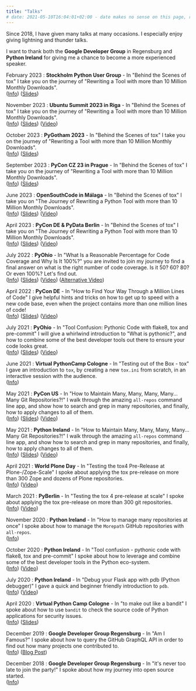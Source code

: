 ```yaml
---
title: "Talks"
# date: 2021-05-10T16:04:01+02:00 - date makes no sense on this page, right?
---
```


Since 2018, I have given many talks at many occasions.
I especially enjoy giving lightning and thunder talks.

I want to thank both the **Google Developer Group** in Regensburg and
**Python Ireland** for giving me a chance to become a more experienced speaker.

February 2023
: **Stockholm Python User Group** - In "Behind the Scenes of tox" I take you on the
  journey of "Rewriting a Tool with more than 10 Million Monthly Downloads".  
  ([Info](https://www.meetup.com/pysthlm/events/299028643/))
  ([Slides](/data/behind.the.scenes.of.tox.riga.pdf))

November 2023
: **Ubuntu Summit 2023 in Riga** - In "Behind the Scenes of tox" I take you on the
  journey of "Rewriting a Tool with more than 10 Million Monthly Downloads".  
  ([Info](https://events.canonical.com/event/31/contributions/272/))
  ([Slides](/data/behind.the.scenes.of.tox.riga.pdf))
  ([Video](https://www.youtube.com/watch?v=e4WDp8rQPZA))

October 2023
: **PyGotham 2023** - In "Behind the Scenes of tox" I take you on the
  journey of "Rewriting a Tool with more than 10 Million Monthly Downloads".  
  ([Info](https://2023.pygotham.tv/talks/behind-the-scenes-of-tox-the-journey-of-rewriting-a-python-tool-with-over-10-million-monthly-downloads/))
  ([Slides](/data/behind.the.scenes.of.tox.pygotham.pdf))

September 2023
: **PyCon CZ 23 in Prague** - In "Behind the Scenes of tox" I take you on the
  journey of "Rewriting a Tool with more than 10 Million Monthly Downloads".  
  ([Info](https://cz.pycon.org/2023/program/talks/109/))
  ([Slides](/data/behind.the.scenes.of.tox.prague.pdf))

June 2023
: **OpenSouthCode in Málaga** - In "Behind the Scenes of tox" I take you on
  "The Journey of Rewriting a Python Tool with more than 10 Million Monthly
  Downloads".  
  ([Info](https://www.opensouthcode.org/conferences/opensouthcode2023/program/proposals/528))
  ([Slides](/data/behind.the.scenes.of.tox.malaga.pdf))
  ([Video](https://www.youtube.com/watch?v=1PBtT7T8c9M))

April 2023
: **PyCon DE & PyData Berlin** - In "Behind the Scenes of tox" I take you on
  "The Journey of Rewriting a Python Tool with more than 10 Million Monthly
  Downloads".  
  ([Info](https://2023.pycon.de/program/XEVGVJ/))
  ([Slides](/data/behind.the.scenes.of.tox.pdf))
  ([Video](https://www.youtube.com/watch?v=9JAuyg5hPo0))

July 2022
: **PyOhio** - In "What Is a Reasonable Percentage for Code Coverage and Why Is
  It 100%?" you are invited to join my journey to find a final answer on what is
  the right number of code coverage. Is it 50? 60? 80? Or even 100%? Let's find
  out.  
  ([Info](https://www.pyohio.org/2022/program/talks/what-is-a-reasonable-percentage-for-code-coverage-and-why-is-it-100))
  ([Slides](/data/percentage.of.code.coverage.pdf))
  ([Video](https://www.youtube.com/watch?v=C1hO0naoU8I))
  ([Alternative Video](https://www.youtube.com/watch?v=9AsOOd3fg2s))

April 2022
: **PyCon DE** - In "How to Find Your Way Through a Million Lines of Code" I
  give helpful hints and tricks on how to get up to speed with a new code base,
  even when the project contains more than one million lines of code!  
  ([Info](https://2022.pycon.de/program/WHVGAX/))
  ([Slides](/data/million.lines.of.code.pdf))
  ([Video](https://www.youtube.com/watch?v=5nRW3KNgpls))

July 2021
: **PyOhio** - In "Tool Confusion: Pythonic Code with flake8, tox and pre-commit"
  I will give a whirlwind introduction to "What is pythonic?", and how to combine some of
  the best developer tools out there to ensure your code looks great.  
  ([Info](https://www.pyohio.org/2021/program/talks/tool-confusion-pythonic-code-with-flake8-tox-and-pre-commit))
  ([Slides](/data/tool.confusion.slides.pdf))
  ([Video](https://www.youtube.com/watch?v=OnM3KuE7MQM))

June 2021
: **Virtual PythonCamp Cologne** - In "Testing out of the Box - tox"
  I gave an introduction to `tox`, by creating a new `tox.ini` from scratch,
  in an interactive session with the audience.  
  ([Info](https://barcamps.eu/pycampcologne2021/))

May 2021
: **PyCon US** - In "How to Maintain Many, Many, Many, Many... Many Git Repositories?!"
  I walk through the amazing `all-repos` command line app, and show how to search and grep
  in many repositories, and finally, how to apply changes to all of them.  
  ([Info](https://us.pycon.org/2021/events/lightning-talks/))
  ([Slides](/data/many.many.repos.slides.pdf))
  ([Video](https://youtu.be/5zEn3Jta2Dg?t=2040))

May 2021
: **Python Ireland** - In "How to Maintain Many, Many, Many, Many... Many Git Repositories?!"
  I walk through the amazing `all-repos` command line app, and show how to search and grep
  in many repositories, and finally, how to apply changes to all of them.  
  ([Info](https://www.meetup.com/pythonireland/events/kqwjvrycchbqb/))
  ([Slides](/data/many.many.repos.slides.pdf))
  ([Video](https://www.youtube.com/watch?v=9ZkjNJpUSlY))

April 2021
: **World Plone Day** - In "Testing the tox4 Pre-Release at Plone-/Zope-Scale" I spoke about
  applying the tox pre-release on more than 300 Zope and dozens of Plone repositories.  
  ([Info](https://plone.org/events/wpd))
  ([Video](https://www.youtube.com/watch?v=P6h0hAdZaco))

March 2021
: **PyBerlin** - In "Testing the tox 4 pre-release at scale" I spoke about applying the tox
  pre-release on more than 300 git repositories.  
  ([Info](https://www.meetup.com/en-AU/PyBerlin/events/276414850/))
  ([Video](https://www.youtube.com/watch?v=d3rDDDjKu1M&t=2051s))

November 2020
: **Python Ireland** - In "How to manage many repositories at once" I spoke about how to
  manage the `Morepath` GitHub repositories with `all-repos`.  
  ([Info](https://www.meetup.com/en-AU/pythonireland/events/kqwjvrybcpbpb/))

October 2020
: **Python Ireland** - In "Tool confusion - pythonic code with flake8, tox and pre-commit"
  I spoke about how to leverage and combine some of the best developer tools in the Python eco-system.  
  ([Info](https://www.meetup.com/en-AU/pythonireland/events/kqwjvrybcnbsb/))
  ([Video](https://www.youtube.com/watch?v=8iqhNbDHC-c))

July 2020
: **Python Ireland** - In "Debug your Flask app with pdb (Python debugger)" I gave a quick
  and beginner friendly introduction to `pdb`.  
  ([Info](https://www.meetup.com/en-AU/pythonireland/events/271602841/))
  ([Video](https://www.youtube.com/watch?v=Fxkco-gS4S8))

April 2020
: **Virtual Python Camp Cologne** - In "to make out like a bandit" I spoke about
  how to use `bandit` to check the source code of Python applications for security issues.  
  ([Info](https://barcamps.eu/pycampcologne2020/))
  ([Slides](/data/bandit.slides.pdf))

December 2019
: **Google Developer Group Regensburg** - In "Am I Famous?" I spoke about how to query the GitHub 
  GraphQL API in order to
  find out how many projects one contributed to.  
  ([Info](https://www.meetup.com/de-DE/Mobile-Stammtisch-GDG-Regensburg/events/257156080/))
  ([Blog Post](https://jugmac00.github.io/blog/am-i-famous/))

December 2018
: **Google Developer Group Regensburg** - In "it's never too late to join the party!"
  I spoke about how my journey into open source started.  
  ([Info](https://www.meetup.com/de-DE/Mobile-Stammtisch-GDG-Regensburg/events/257156080/))
